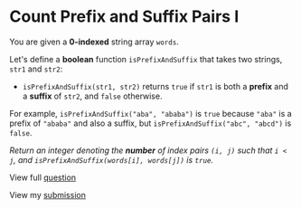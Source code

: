 # **Count Prefix and Suffix Pairs I**

You are given a **0-indexed** string array `words`.

Let's define a **boolean** function `isPrefixAndSuffix` that takes two strings, `str1` and `str2`:

- `isPrefixAndSuffix(str1, str2)` returns `true` if `str1` is both a **prefix** and a **suffix** of `str2`, and `false` otherwise.

For example, `isPrefixAndSuffix("aba", "ababa")` is `true` because `"aba"` is a prefix of `"ababa"` and also a suffix, but `isPrefixAndSuffix("abc", "abcd")` is `false`.

_Return an integer denoting the **number** of index pairs `(i, j)` such that `i < j`, and `isPrefixAndSuffix(words[i], words[j])` is `true`._

View full [question](https://leetcode.com/problems/count-prefix-and-suffix-pairs-i?envType=daily-question&envId=2025-01-08)

View my [submission](https://leetcode.com/problems/count-prefix-and-suffix-pairs-i/submissions/1501318662)
